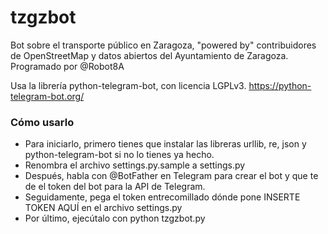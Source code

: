 # tzgzbot
Bot sobre el transporte público en Zaragoza, "powered by" contribuidores de OpenStreetMap y datos abiertos del Ayuntamiento de Zaragoza. Programado por @Robot8A

Usa la librería python-telegram-bot, con licencia LGPLv3. https://python-telegram-bot.org/


### Cómo usarlo
* Para iniciarlo, primero tienes que instalar las libreras urllib, re, json y python-telegram-bot si no lo tienes ya hecho.
* Renombra el archivo settings.py.sample a settings.py
* Después, habla con @BotFather en Telegram para crear el bot y que te de el token del bot para la API de Telegram.
* Seguidamente, pega el token entrecomillado dónde pone INSERTE TOKEN AQUÍ en el archivo settings.py
* Por último, ejecútalo con python tzgzbot.py

